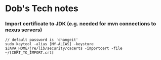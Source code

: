 # Dob's Tech notes

### Import certificate to JDK (e.g. needed for mvn connections to nexus servers)
```
// default password is 'changeit'
sudo keytool -alias [MY-ALIAS] -keystore $JAVA_HOME/jre/lib/security/cacerts -importcert -file ~/[CERT_TO_IMPORT.crt]
```
